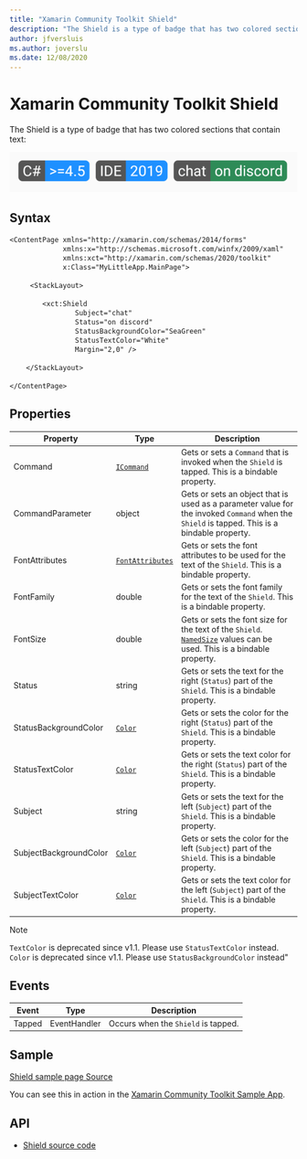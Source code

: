 ```yaml
---
title: "Xamarin Community Toolkit Shield"
description: "The Shield is a type of badge that has two colored sections that contain text."
author: jfversluis
ms.author: joverslu
ms.date: 12/08/2020
---
```


# Xamarin Community Toolkit Shield

The Shield is a type of badge that has two colored sections that contain text:

![Shields example](shield-images/example-shields.png)

## Syntax

```xaml
<ContentPage xmlns="http://xamarin.com/schemas/2014/forms"
             xmlns:x="http://schemas.microsoft.com/winfx/2009/xaml"
             xmlns:xct="http://xamarin.com/schemas/2020/toolkit"
             x:Class="MyLittleApp.MainPage">

     <StackLayout>

        <xct:Shield
                Subject="chat"
                Status="on discord"
                StatusBackgroundColor="SeaGreen"
                StatusTextColor="White"
                Margin="2,0" />

    </StackLayout>

</ContentPage>
```

## Properties

|Property  |Type  |Description  |
|---------|---------|---------|
| Command | [`ICommand`](xref:System.Windows.Input.ICommand) | Gets or sets a `Command` that is invoked when the `Shield` is tapped. This is a bindable property. |
| CommandParameter | object | Gets or sets an object that is used as a parameter value for the invoked `Command` when the `Shield` is tapped. This is a bindable property. |
| FontAttributes | [`FontAttributes`](xref:Xamarin.Forms.FontAttributes) | Gets or sets the font attributes to be used for the text of the `Shield`. This is a bindable property. |
| FontFamily | double | Gets or sets the font family for the text of the `Shield`. This is a bindable property. |
| FontSize | double | Gets or sets the font size for the text of the `Shield`. [`NamedSize`](xref:Xamarin.Forms.NamedSize) values can be used. This is a bindable property. |
| Status | string | Gets or sets the text for the right (`Status`) part of the `Shield`. This is a bindable property. |
| StatusBackgroundColor | [`Color`](xref:Xamarin.Forms.Color) | Gets or sets the color for the right (`Status`) part of the `Shield`. This is a bindable property. |
| StatusTextColor | [`Color`](xref:Xamarin.Forms.Color) | Gets or sets the text color for the right (`Status`) part of the `Shield`. This is a bindable property. |
| Subject | string | Gets or sets the text for the left (`Subject`) part of the `Shield`. This is a bindable property. |
| SubjectBackgroundColor | [`Color`](xref:Xamarin.Forms.Color) | Gets or sets the color for the left (`Subject`) part of the `Shield`. This is a bindable property. |
| SubjectTextColor | [`Color`](xref:Xamarin.Forms.Color) | Gets or sets the text color for the left (`Subject`) part of the `Shield`. This is a bindable property. |

> [!NOTE]
> `TextColor` is deprecated since v1.1. Please use `StatusTextColor` instead.
> `Color` is deprecated since v1.1. Please use `StatusBackgroundColor` instead"

## Events

| Event  |Type  |Description  |
|---------|---------|---------|
| Tapped | EventHandler | Occurs when the `Shield` is tapped. |

## Sample

[Shield sample page Source](https://github.com/xamarin/XamarinCommunityToolkit/blob/main/samples/XCT.Sample/Pages/Views/ShieldPage.xaml)

You can see this in action in the [Xamarin Community Toolkit Sample App](https://github.com/xamarin/XamarinCommunityToolkit).

## API

* [Shield source code](https://github.com/xamarin/XamarinCommunityToolkit/blob/main/src/CommunityToolkit/Xamarin.CommunityToolkit/Views/Shield.shared.cs)
